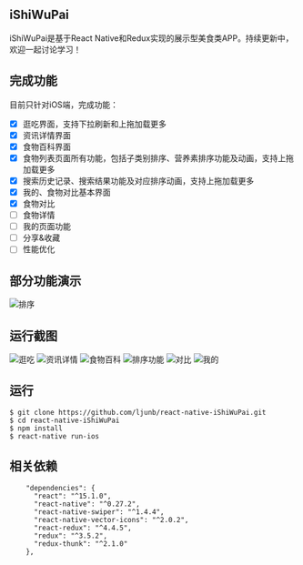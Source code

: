 ## iShiWuPai
iShiWuPai是基于React Native和Redux实现的展示型美食类APP。持续更新中，欢迎一起讨论学习！

## 完成功能
目前只针对iOS端，完成功能：
- [x] 逛吃界面，支持下拉刷新和上拖加载更多
- [x] 资讯详情界面
- [x] 食物百科界面
- [x] 食物列表页面所有功能，包括子类别排序、营养素排序功能及动画，支持上拖加载更多
- [x] 搜索历史记录、搜索结果功能及对应排序动画，支持上拖加载更多
- [x] 我的、食物对比基本界面
- [x] 食物对比
- [ ] 食物详情
- [ ] 我的页面功能
- [ ] 分享&收藏
- [ ] 性能优化

## 部分功能演示
![排序](https://github.com/ljunb/react-native-iShiWuPai/blob/master/screenshot/performance.gif)

## 运行截图
![逛吃](https://github.com/ljunb/react-native-iShiWuPai/blob/master/screenshot/strolling.png)
![资讯详情](https://github.com/ljunb/react-native-iShiWuPai/blob/master/screenshot/feedDetail.png)
![食物百科](https://github.com/ljunb/react-native-iShiWuPai/blob/master/screenshot/foods.png)
![排序功能](https://github.com/ljunb/react-native-iShiWuPai/blob/master/screenshot/sortList.png)
![对比](https://github.com/ljunb/react-native-iShiWuPai/blob/master/screenshot/compare.png)
![我的](https://github.com/ljunb/react-native-iShiWuPai/blob/master/screenshot/user.png)

## 运行
```
$ git clone https://github.com/ljunb/react-native-iShiWuPai.git
$ cd react-native-iShiWuPai 
$ npm install
$ react-native run-ios
```

## 相关依赖
```
    "dependencies": {
      "react": "^15.1.0",
      "react-native": "^0.27.2",
      "react-native-swiper": "^1.4.4",
      "react-native-vector-icons": "^2.0.2",
      "react-redux": "^4.4.5",
      "redux": "^3.5.2",
      "redux-thunk": "^2.1.0"
    },
```